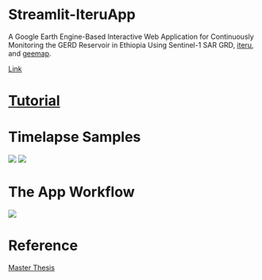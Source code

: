 # Streamlit-IteruApp
A Google Earth Engine-Based Interactive Web Application for Continuously Monitoring the GERD Reservoir in Ethiopia Using Sentinel-1 SAR GRD, [iteru](https://github.com/MuhammedM294/Iteru), and [geemap](https://github.com/giswqs/geemap).

[Link](https://share.streamlit.io/muhammedm294/iteruapp)

# [Tutorial]([TutorialREADME.md](https://github.com/MuhammedM294/IteruApp/blob/master/Tutorial/README.md))

# Timelapse Samples

![](https://github.com/MuhammedM294/data/blob/main/gifs/rgb_water.gif)
![](https://github.com/MuhammedM294/data/blob/main/gifs/VV.gif)

# The App Workflow

![](https://github.com/MuhammedM294/data/blob/main/gifs/Workflow.png)

# Reference
[Master Thesis](https://www.researchgate.net/publication/362678202_A_Google_Earth_Engine-Based_Interactive_Web_Application_for_Continuously_Monitoring_the_GERD_Reservoir_in_Ethiopia?channel=doi&linkId=62f7c5c4c6f6732999c99a5f&showFulltext=true)
